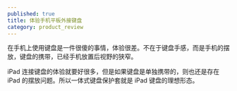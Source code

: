 ```yaml
---
published: true
title: 体验手机平板外接键盘
category: product_review
---
```


在手机上使用键盘是一件很傻的事情，体验很差。不在于键盘手感，而是手机的摆放，键盘的携带，已经手机放置后视野的狭窄。

iPad 连接键盘的体验就要好很多，但是如果键盘是单独携带的，则也还是存在 iPad 的摆放问题。所以一体式键盘保护套就是 iPad 键盘的理想形态。
